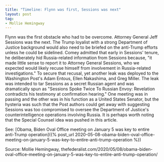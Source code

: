 ```yaml
---
title: "Timeline: Flynn was first, Sessions was next"
layout: post
tag:
- Mollie Hemingway
---
```


Flynn was the first obstacle who had to be overcome. Attorney General Jeff Sessions was the next. The Trump loyalist with a strong Department of Justice background would also need to be briefed on the anti-Trump efforts unless he could be sidelined. Comey admitted that early in Sessions' tenure, he deliberately hid Russia-related information from Sessions because, "it made little sense to report it to Attorney General Sessions, who we expected would likely recuse himself from involvement in Russia-related investigations." To secure that recusal, yet another leak was deployed to the Washington Post's Adam Entous, Ellen Nakashima, and Greg Miller. The leak was intended to tar Sessions as a secret Russian agent and was dramatically spun as "Sessions Spoke Twice To Russian Envoy: Revelation contradicts his testimony at confirmation hearing." One meeting was in passing and the other was in his function as a United States Senator, but the hysteria was such that the Post authors could get away with suggesting Sessions was too compromised to oversee the Department of Justice's counterintelligence operations involving Russia. It is perhaps worth noting that the Special Counsel idea was pushed in this article.

See: [Obama, Biden Oval Office meeting on January 5 was key to entire anti-Trump operation]({% post_url 2020-05-08-obama-biden-oval-office-meeting-on-january-5-was-key-to-entire-anti-trump-operation %})

Source: Mollie Hemingway, thefederalist.com/2020/05/08/obama-biden-oval-office-meeting-on-january-5-was-key-to-entire-anti-trump-operation/
